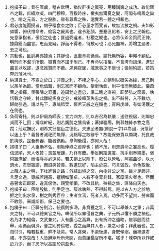 1. 抱樸子曰：昔在唐虞，稽古欽明，猶俟群後之翼亮，用臻巍巍之成功。故能熙帝之載，庶績欺凝，四門穆穆，百揆時序，蠻夷無猾夏之變，阿閣有鳴鳳之巢也。喻之元首，方之股肱，雖有尊卑之殊，邈實若一體之相賴也。
2. 君必度能而授者，備乎覆食束之敗；臣必量才而受者，故無流放之禍。夫如影如響，俯伏惟命者，偷容之屍素也。違令犯顏，蹇蹇匪躬者，安上之民翰也。先意承指者，佞諂之徒也；匡過弼違者，社稷之鯁也。必將伏斧金質而正諫，據鼎鑊而盡言。忠而見疑，諍而不得者，待放可也；必死無補，將增主過者，去之可也。
3. 其動也，匪訓典弗據焉；其靜也，匪憲章弗循焉。請托無所容，申繩不顧私。明刑而不濫乎所恨，審賞而不加乎附己。不專命以招權，不含洿而談潔。進思盡言以攻謬，退念推賢而不蔽。夙興夜寐，戚庶事之不康也；儉躬約誌，若策奔於薄冰也。
4. 納謀貢士，不宣之於口；非義之利，不棲之乎心。立朝則以砥矢為操，居己則以羔羊為節。當危值難，則忘家而不顧命。擥衡執銓，則平懷而無彼此。儀蕭曹之指揮，羨張陳之奇畫，追周勃之盡忠，準二鮑之直視，蹈嬰弘之節叢，執恬毅之守終，甘此離紀炙身之分，戒彼韓英失忠之禍。出不辭勞，入不數功，歸勛引過，讓以先下，專誠祗栗，恒若天威之在顏也；宵夙虔竦，有如湯鑊之在側也。
5. 負荷寄托，則以伊周為師表；宣力四方，則以吉召為軌儀；送往視居，則竭忠貞而不辶回；搏噬幹紀，則若鷹鹯之鷙鳥雀；蕃捍疆場，則慕魏絳李牧之高蹤；蒞眾撫民，則希文翁信臣之德化。夫忠至者無(原脫一字)以為國，況懷智以迷上乎？義督者滅祀而無憚，況黜辱之敢辭乎？故能保勞貴以顯親，托良哉於輿歌。昆吾彜器，能者鐫勛。臯陶後稷，亦何人哉！
6. 抱樸子曰：人臣勛不弘，則恥俸祿之虛厚也；績不茂，則羞爵命之妄高也。履信思順，天人攸贊；畏盈居謙，乃終有慶。舉足則蹈道度，抗手則奉繩墨，褒崇雖淹留，而悔辱亦必遠矣。若夫損上以附下，廢公以營私，阿媚曲從，以水濟水，君舉雖謬，而諂笑贊善。數進玩好，陷主於惡。巧言毀政，令色取悅，上蔽人主之明，下杜進賢之路；外結出境之交，內樹背公之黨。雖才足飾非，言足文過，專威若趙高，擅朝如董卓，未有不身膏剡鋒，家糜湯火者也。然而愚瞽舍正即邪，違真侶偽，親覽傾僨，不改其軌，殃禍之集，匪降自天也。
7. 抱樸子曰：臣喻股肱，則手足也。履冰執熱，不得辭焉。是以古人方之於地，掘之則出水泉，樹之則秀百谷；生者立焉，死者入焉。功多而不望賞，勞瘁而不敢怨。審識斯術，保己之要也。
8. 抱樸子曰：臣職分則治，統廣則多滯。非賁獲之壯，不可以舉兼人之重；非萬夫之特，不可以總異官之局。韓侯所以罪侵冒之典，子元所以懼不勝之禍也。若乃才力絕倫，文武兼允，入有腹心之高算，出有折沖之遠略，雖事殷而益舉，兩循而俱濟，舍之則彜倫斁，委之而無其人者，兼之可也；非此器也，宜自忖引，轅若載重，鮮不及矣。常人貪榮，不慮後患，身既傾溺，而禍逮君親，不亦哀哉！人皆辭斧斤所未開，而莫讓攝官所不堪。嗟乎！陳李所以作戒於力少，而子房所以高蹈於挹盈也。